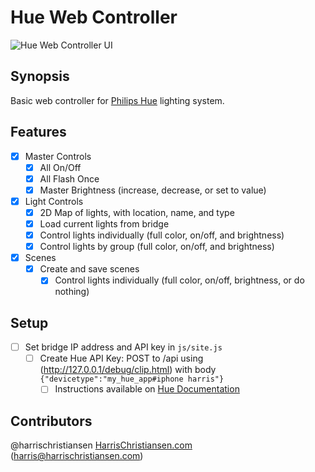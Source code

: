 # Hue Web Controller

![Hue Web Controller UI](http://files.harrischristiansen.com/3r2N0m123I1K/hue_webcontrol.png "Hue Web Controller UI")

## Synopsis

Basic web controller for [Philips Hue](http://meethue.com) lighting system.

## Features

- [X] Master Controls
	- [X] All On/Off
	- [X] All Flash Once
	- [X] Master Brightness (increase, decrease, or set to value)
- [X] Light Controls
	- [X] 2D Map of lights, with location, name, and type
	- [X] Load current lights from bridge
	- [X] Control lights individually (full color, on/off, and brightness)
	- [X] Control lights by group (full color, on/off, and brightness)
- [X] Scenes
	- [X] Create and save scenes
		- [X] Control lights individually (full color, on/off, brightness, or do nothing)

## Setup

- [ ] Set bridge IP address and API key in `js/site.js`
	- [ ] Create Hue API Key: POST to /api using (http://127.0.0.1/debug/clip.html) with body `{"devicetype":"my_hue_app#iphone harris"}`
		- [ ] Instructions available on [Hue Documentation](https://developers.meethue.com/documentation/getting-started)

## Contributors

@harrischristiansen [HarrisChristiansen.com](http://www.harrischristiansen.com) (harris@harrischristiansen.com)  
